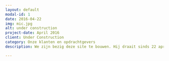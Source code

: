 ```yaml
---
layout: default
modal-id: 1
date: 2016-04-22
img: mic.jpg
alt: under construction
project-date: April 2016
client: Under Construction
category: Onze klanten en opdrachtgevers
description: We zijn bezig deze site te bouwen. Hij draait sinds 22 april en komende week is hij volledig....

---
```

